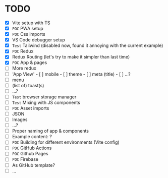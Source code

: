 # TODO

- [x]  Vite setup with TS
- [x]  `POC` PWA setup
- [x]  `POC` Css imports
- [x]  VS Code debugger setup
- [x]  `Test` Tailwind (disabled now, found it annoying with the current example)
- [x]  `POC` Redux
- [x]  Redux Routing (let's try to make it simpler than last time)
- [x]  `POC` App & pages
- [ ]  More redux
  - [ ]  'App View'
    - [ ]  mobile
    - [ ]  theme
    - [ ]  meta (title)
    - [ ]  ...?
  - [ ]  menu
  - [ ]  (list of) toast(s)
  - [ ]  ...?
- [ ]  `Test` browser storage manager
- [ ]  `Test` Mixing with JS components
- [ ]  `POC` Asset imports
  - [ ]  JSON
  - [ ]  Images
  - [ ]  ...?
- [ ]  Proper naming of app & components
- [ ]  Example content: ?
- [ ]  `POC` Building for different environments (Vite config)
- [ ]  `POC` GitHub Actions
- [ ]  `POC` Github Pages
- [ ]  `POC` Firebase
- [ ]  As GitHub template?
- [ ]  ...
